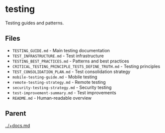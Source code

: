 # testing

Testing guides and patterns.

## Files

- `TESTING_GUIDE.md` - Main testing documentation
- `TEST_INFRASTRUCTURE.md` - Test infrastructure
- `TESTING_BEST_PRACTICES.md` - Patterns and best practices
- `CRITICAL_TESTING_PRINCIPLE_TESTS_DEFINE_TRUTH.md` - Testing principles
- `TEST_CONSOLIDATION_PLAN.md` - Test consolidation strategy
- `mobile-testing-guide.md` - Mobile testing
- `remote-testing-strategy.md` - Remote testing
- `security-testing-strategy.md` - Security testing
- `test-improvement-summary.md` - Test improvements
- `README.md` - Human-readable overview

## Parent
[../+docs.md](../+docs.md)